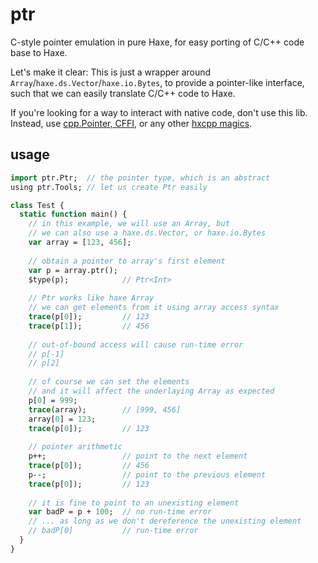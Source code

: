 # ptr

C-style pointer emulation in pure Haxe, for easy porting of C/C++ code base to Haxe.

Let's make it clear: This is just a wrapper around `Array`/`haxe.ds.Vector`/`haxe.io.Bytes`, to provide a pointer-like interface, such that we can easily translate C/C++ code to Haxe.

If you're looking for a way to interact with native code, don't use this lib. Instead, use [cpp.Pointer, CFFI](http://gamehaxe.com/2015/06/17/wwx2015/), or any other [hxcpp magics](http://haxe.io/roundups/wwx/c++-magic/).

## usage

```haxe
import ptr.Ptr;  // the pointer type, which is an abstract
using ptr.Tools; // let us create Ptr easily

class Test {
  static function main() {
    // in this example, we will use an Array, but
    // we can also use a haxe.ds.Vector, or haxe.io.Bytes
    var array = [123, 456];
    
    // obtain a pointer to array's first element
    var p = array.ptr();
    $type(p);            // Ptr<Int>
    
    // Ptr works like haxe Array
    // we can get elements from it using array access syntax
    trace(p[0]);         // 123
    trace(p[1]);         // 456
    
    // out-of-bound access will cause run-time error
    // p[-1]
    // p[2]
    
    // of course we can set the elements
    // and it will affect the underlaying Array as expected
    p[0] = 999;
    trace(array);        // [999, 456]
    array[0] = 123;
    trace(p[0]);         // 123
    
    // pointer arithmetic
    p++;                 // point to the next element
    trace(p[0]);         // 456
    p--;                 // point to the previous element
    trace(p[0]);         // 123
    
    // it is fine to point to an unexisting element
    var badP = p + 100;  // no run-time error
    // ... as long as we don't dereference the unexisting element
    // badP[0]           // run-time error
  }
}
```
